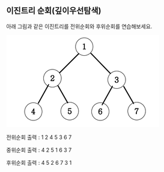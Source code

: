 ## 이진트리 순회(깊이우선탐색)

아래 그림과 같은 이진트리를 전위순회와 후위순회를 연습해보세요.

<img src="../../assets/1.png">

전위순회 출력 : 1 2 4 5 3 6 7

중위순회 출력 : 4 2 5 1 6 3 7

후위순회 출력 : 4 5 2 6 7 3 1
